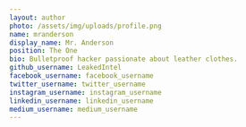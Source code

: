 ```yaml
---
layout: author
photo: /assets/img/uploads/profile.png
name: mranderson
display_name: Mr. Anderson
position: The One
bio: Bulletproof hacker passionate about leather clothes.
github_username: LeakedIntel
facebook_username: facebook_username
twitter_username: twitter_username
instagram_username: instagram_username
linkedin_username: linkedin_username
medium_username: medium_username
---
```

